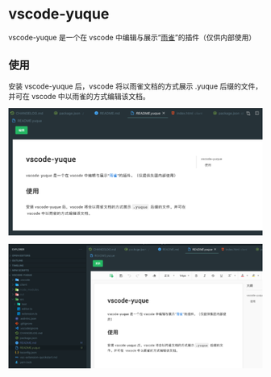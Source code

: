 # vscode-yuque

vscode-yuque 是一个在 vscode 中编辑与展示“[雨雀](https://www.yuque.com/)”的插件（仅供内部使用）

## 使用

安装 vscode-yuque 后，vscode 将以雨雀文档的方式展示 .yuque 后缀的文件，并可在 vscode 中以雨雀的方式编辑该文档。

![preview](https://github.com/jasonHzq/vscode-yuque/blob/master/images/preview.png?raw=true)

![edit](https://github.com/jasonHzq/vscode-yuque/blob/master/images/edit.png?raw=true)
